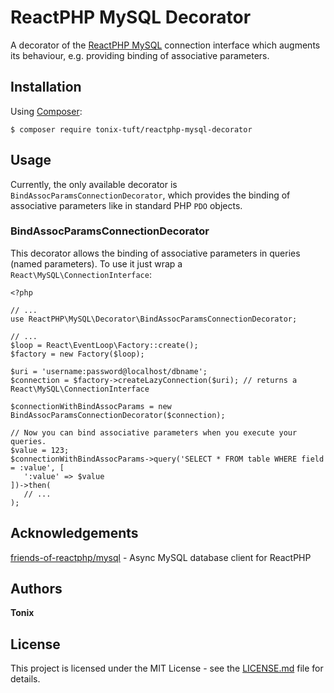 # ReactPHP MySQL Decorator

A decorator of the [ReactPHP MySQL](https://github.com/friends-of-reactphp/mysql) connection interface which augments its behaviour, e.g. providing binding of associative parameters.

## Installation

Using [Composer](https://getcomposer.org/):

```
$ composer require tonix-tuft/reactphp-mysql-decorator
```

## Usage

Currently, the only available decorator is `BindAssocParamsConnectionDecorator`, which provides the binding of associative parameters like in standard PHP `PDO` objects.

### BindAssocParamsConnectionDecorator

This decorator allows the binding of associative parameters in queries (named parameters). To use it just wrap a `React\MySQL\ConnectionInterface`:

```
<?php

// ...
use ReactPHP\MySQL\Decorator\BindAssocParamsConnectionDecorator;

// ...
$loop = React\EventLoop\Factory::create();
$factory = new Factory($loop);

$uri = 'username:password@localhost/dbname';
$connection = $factory->createLazyConnection($uri); // returns a React\MySQL\ConnectionInterface

$connectionWithBindAssocParams = new BindAssocParamsConnectionDecorator($connection);

// Now you can bind associative parameters when you execute your queries.
$value = 123;
$connectionWithBindAssocParams->query('SELECT * FROM table WHERE field = :value', [
   ':value' => $value
])->then(
   // ...
);

```

## Acknowledgements

[friends-of-reactphp/mysql](https://github.com/friends-of-reactphp/mysql) - Async MySQL database client for ReactPHP

## Authors

**Tonix**

## License

This project is licensed under the MIT License - see the [LICENSE.md](LICENSE.md) file for details.
